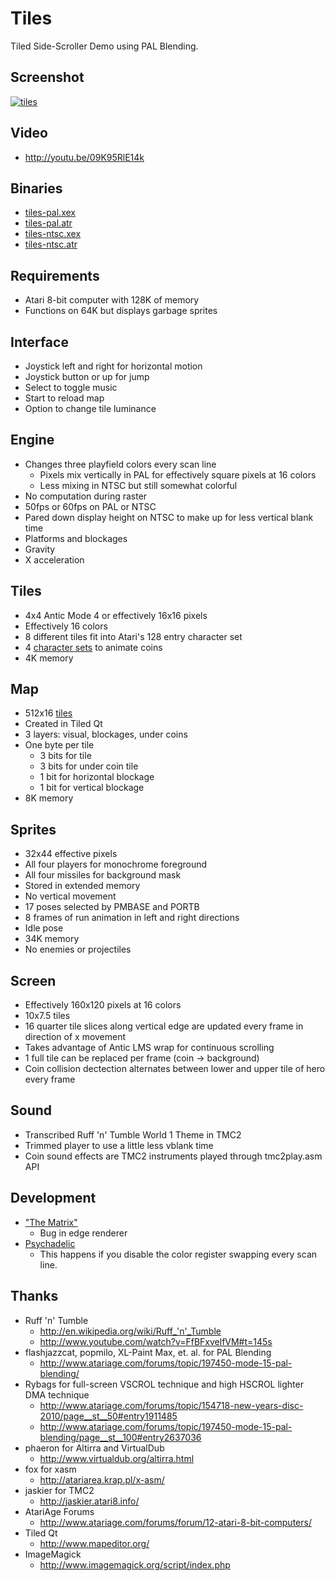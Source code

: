 Tiles
=====

Tiled Side-Scroller Demo using PAL Blending.

Screenshot
----------

[![tiles](https://github.com/lybrown/tiles/raw/master/screenshots/tiles-2012-11-11.png)](https://github.com/lybrown/tiles/blob/master/screenshots/tiles-2012-11-11.png)

Video
-----

* http://youtu.be/09K95RlE14k

Binaries
--------

* [tiles-pal.xex](https://github.com/lybrown/tiles/raw/master/binaries/tiles-pal.xex)
* [tiles-pal.atr](https://github.com/lybrown/tiles/raw/master/binaries/tiles-pal.atr)
* [tiles-ntsc.xex](https://github.com/lybrown/tiles/raw/master/binaries/tiles-ntsc.xex)
* [tiles-ntsc.atr](https://github.com/lybrown/tiles/raw/master/binaries/tiles-ntsc.atr)

Requirements
------------

* Atari 8-bit computer with 128K of memory
* Functions on 64K but displays garbage sprites

Interface
---------

* Joystick left and right for horizontal motion
* Joystick button or up for jump
* Select to toggle music
* Start to reload map
* Option to change tile luminance

Engine
------

* Changes three playfield colors every scan line
  * Pixels mix vertically in PAL for effectively square pixels at 16 colors
  * Less mixing in NTSC but still somewhat colorful
* No computation during raster
* 50fps or 60fps on PAL or NTSC
* Pared down display height on NTSC to make up for less vertical blank time
* Platforms and blockages
* Gravity
* X acceleration

Tiles
-----

* 4x4 Antic Mode 4 or effectively 16x16 pixels
* Effectively 16 colors
* 8 different tiles fit into Atari's 128 entry character set
* 4 [character sets](https://github.com/lybrown/tiles/raw/master/tileset.png) to animate coins
* 4K memory

Map
---

* 512x16 [tiles](https://github.com/lybrown/tiles/blob/master/screenshots/tiles-map.png)
* Created in Tiled Qt
* 3 layers: visual, blockages, under coins
* One byte per tile
  * 3 bits for tile
  * 3 bits for under coin tile
  * 1 bit for horizontal blockage
  * 1 bit for vertical blockage
* 8K memory

Sprites
-------

* 32x44 effective pixels
* All four players for monochrome foreground
* All four missiles for background mask
* Stored in extended memory
* No vertical movement
* 17 poses selected by PMBASE and PORTB
* 8 frames of run animation in left and right directions
* Idle pose
* 34K memory
* No enemies or projectiles

Screen
------

* Effectively 160x120 pixels at 16 colors
* 10x7.5 tiles
* 16 quarter tile slices along vertical edge are updated every frame in direction of x movement
* Takes advantage of Antic LMS wrap for continuous scrolling
* 1 full tile can be replaced per frame (coin -> background)
* Coin collision dectection alternates between lower and upper tile of hero every frame

Sound
-----

* Transcribed Ruff 'n' Tumble World 1 Theme in TMC2
* Trimmed player to use a little less vblank time
* Coin sound effects are TMC2 instruments played through tmc2play.asm API

Development
-----------

* ["The Matrix"](https://github.com/lybrown/tiles/blob/master/screenshots/screenshot-matrix-2012-11-03.png)
  * Bug in edge renderer
* [Psychadelic](https://github.com/lybrown/tiles/blob/master/screenshots/psychadelic-2-2012-11-09.png)
  * This happens if you disable the color register swapping every scan line.

Thanks
------

* Ruff 'n' Tumble
  * http://en.wikipedia.org/wiki/Ruff_'n'_Tumble
  * http://www.youtube.com/watch?v=FfBFxvelfVM#t=145s
* flashjazzcat, popmilo, XL-Paint Max, et. al. for PAL Blending
  * http://www.atariage.com/forums/topic/197450-mode-15-pal-blending/
* Rybags for full-screen VSCROL technique and high HSCROL lighter DMA technique
  * http://www.atariage.com/forums/topic/154718-new-years-disc-2010/page__st__50#entry1911485
  * http://www.atariage.com/forums/topic/197450-mode-15-pal-blending/page__st__100#entry2637036
* phaeron for Altirra and VirtualDub
  * http://www.virtualdub.org/altirra.html
* fox for xasm
  * http://atariarea.krap.pl/x-asm/
* jaskier for TMC2
  * http://jaskier.atari8.info/
* AtariAge Forums
  * http://www.atariage.com/forums/forum/12-atari-8-bit-computers/
* Tiled Qt
  * http://www.mapeditor.org/
* ImageMagick
  * http://www.imagemagick.org/script/index.php
